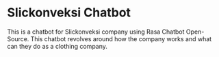 # Slickonveksi Chatbot
This is a chatbot for Slickonveksi company using Rasa Chatbot Open-Source. 
This chatbot revolves around how the company works and what can they do as a clothing company.
